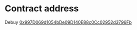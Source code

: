 # Contract address

Debuy [0x997D069d1054bDe09D140E88c0Cc02952d3796Fb](https://mumbai.polygonscan.com/address/0x997D069d1054bDe09D140E88c0Cc02952d3796Fb)
